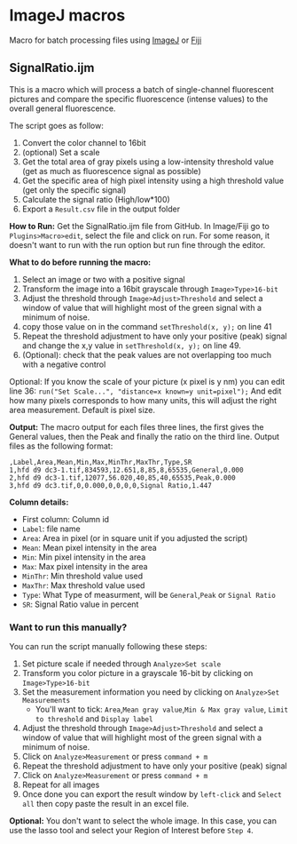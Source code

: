 
# ImageJ macros

Macro for batch processing files using [ImageJ](https://imagej.net/Welcome) or [Fiji](https://imagej.net/Fiji)

## SignalRatio.ijm

This is a macro which will process a batch of single-channel fluorescent pictures and compare the specific fluorescence (intense values) to the overall general fluorescence.

The script goes as follow:
  1. Convert the color channel to 16bit
  2. (optional) Set a scale
  3. Get the total area of gray pixels using a low-intensity threshold value (get as much as fluorescence signal as possible)
  4. Get the specific area of high pixel intensity using a high threshold value (get only the specific signal)
  5. Calculate the signal ratio (High/low*100)
  6. Export a `Result.csv` file in the output folder

**How to Run:**
Get the SignalRatio.ijm file from GitHub.
In Image/Fiji go to `Plugins>Macro>edit`, select the file and click on run.
For some reason, it doesn't want to run with the run option but run fine through the editor.

**What to do before running the macro:**
1. Select an image or two with a positive signal
2. Transform the image into a 16bit grayscale through `Image>Type>16-bit`
3. Adjust the threshold through `Image>Adjust>Threshold` and select a window of value that will highlight most of the green signal with a minimum of noise.
4. copy those value on in the command `setThreshold(x, y);` on line 41
5. Repeat the threshold adjustment to have only your positive (peak) signal and change the x,y value in `setThreshold(x, y);` on line 49.
6. (Optional): check that the peak values are not overlapping too much with a negative control

Optional: If you know the scale of your picture (x pixel is y nm) you can edit line 36:
`run("Set Scale...", "distance=x known=y unit=pixel");`
And edit how many pixels corresponds to how many units, this will adjust the right area measurement.
Default is pixel size.

**Output:**
The macro output for each files three lines, the first gives the General values, then the Peak and finally the ratio on the third line.
Output files as the following format:

 ````
 ,Label,Area,Mean,Min,Max,MinThr,MaxThr,Type,SR
1,hfd d9 dc3-1.tif,834593,12.651,8,85,8,65535,General,0.000
2,hfd d9 dc3-1.tif,12077,56.020,40,85,40,65535,Peak,0.000
3,hfd d9 dc3.tif,0,0.000,0,0,0,0,Signal Ratio,1.447
````
**Column details:**
- First column: Column id
- `Label`: file name
- `Area`: Area in pixel (or in square unit if you adjusted the script)
- `Mean`: Mean pixel intensity in the area
- `Min`: Min pixel intensity in the area
- `Max`: Max pixel intensity in the area
- `MinThr`: Min threshold value used
- `MaxThr`: Max threshold value used
- `Type`: What Type of measurment, will be `General`,`Peak` or `Signal Ratio`
- `SR`: Signal Ratio value in percent

### Want to run this manually?
You can run the script manually following these steps:
1. Set picture scale if needed through `Analyze>Set scale`
2. Transform you color picture in a grayscale 16-bit by clicking on `Image>Type>16-bit`
3. Set the measurement information you need by clicking on `Analyze>Set Measurements`
    - You'll want to tick:  `Area`,`Mean gray value`,`Min & Max gray value`, `Limit to threshold` and `Display label`
4. Adjust the threshold through `Image>Adjust>Threshold` and select a window of value that will highlight most of the green signal with a minimum of noise.
5. Click on `Analyze>Measurement` or press `command + m`
6. Repeat the threshold adjustment to have only your positive (peak) signal 
7. Click on `Analyze>Measurement` or press `command + m`
8. Repeat for all images
9. Once done you can export the result window by `left-click` and `Select all` then copy paste the result in an excel file.

**Optional:** You don't want to select the whole image. In this case, you can use the lasso tool and select your Region of Interest before `Step 4`. 
